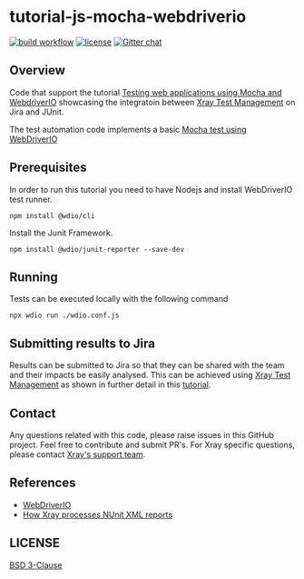 # tutorial-js-mocha-webdriverio
[![build workflow](https://github.com/Xray-App/tutorial-js-mocha-webdriverio/actions/workflows/main-cloud.yml/badge.svg)](https://github.com/Xray-App/tutorial-js-mocha-webdriverio/actions/workflows/main-cloud.yml)
[![license](https://img.shields.io/badge/License-BSD%203--Clause-green.svg)](https://opensource.org/licenses/BSD-3-Clause)
[![Gitter chat](https://badges.gitter.im/gitterHQ/gitter.png)](https://gitter.im/Xray-App/community)

## Overview
Code that support the tutorial [Testing web applications using Mocha and WebdriverIO](https://docs.getxray.app/display/XRAYCLOUD/Testing+web+applications+using+Mocha+and+WebdriverIO#) showcasing the integratoin between [Xray Test Management](https://www.getxray.app/) on Jira and JUnit.

The test automation code implements a basic [Mocha test using WebDriverIO](https://webdriver.io/docs/gettingstarted/)

## Prerequisites
In order to run this tutorial you need to have Nodejs and install WebDriverIO test runner.
```
npm install @wdio/cli
```
Install the Junit Framework.
```
npm install @wdio/junit-reporter --save-dev
```

## Running
Tests can be executed locally with the following command
```
npx wdio run ./wdio.conf.js
```

## Submitting results to Jira

Results can be submitted to Jira so that they can be shared with the team and their impacts be easily analysed.
This can be achieved using [Xray Test Management](https://www.getxray.app/) as shown in further detail in this [tutorial](https://docs.getxray.app/display/XRAYCLOUD/Testing+web+applications+using+Mocha+and+WebdriverIO#).

## Contact

Any questions related with this code, please raise issues in this GitHub project. Feel free to contribute and submit PR's.
For Xray specific questions, please contact [Xray's support team](https://jira.xpand-it.com/servicedesk/customer/portal/2).

## References

- [WebDriverIO](https://webdriver.io/docs/gettingstarted/)
- [How Xray processes NUnit XML reports](https://docs.getxray.app/display/XRAYCLOUD/Taking+advantage+of+NUnit+XML+reports)


## LICENSE

[BSD 3-Clause](LICENSE)
